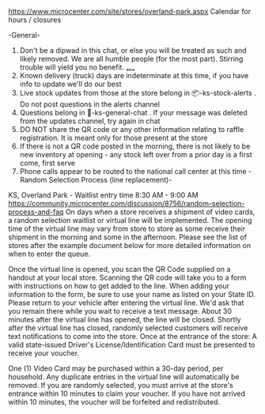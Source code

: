 https://www.microcenter.com/site/stores/overland-park.aspx Calendar for hours / closures

-General-

1. Don't be a dipwad in this chat, or else you will be treated as such and likely removed. We are all humble people (for the most part). Stirring trouble will yield you no benefit. ₒₙₛ
2. Known delivery (truck) days are indeterminate at this time, if you have info to update we'll do our best
3. Live stock updates from those at the store belong in 📦-ks-stock-alerts . Do not post questions in the alerts channel
4. Questions belong in 💬-ks-general-chat . If your message was deleted from the updates channel, try again in chat
5. DO NOT share the QR code or any other information relating to raffle registration. It is meant only for those present at the store
6. If there is not a QR code posted in the morning, there is not likely to be new inventory at opening - any stock left over from a prior day is a first come, first serve
7. Phone calls appear to be routed to the national call center at this time 
-Random Selection Process (line replacement)-

KS, Overland Park - Waitlist entry time 8:30 AM - 9:00 AM
https://community.microcenter.com/discussion/8756/random-selection-process-and-faq
On days when a store receives a shipment of video cards, a random selection waitlist or virtual line will be implemented. The opening time of the virtual line may vary from store to store as some receive their shipment in the morning and some in the afternoon. Please see the list of stores after the example document below for more detailed information on when to enter the queue.

Once the virtual line is opened, you scan the QR Code supplied on a handout at your local store. Scanning the QR code will take you to a form with instructions on how to get added to the line. When adding your information to the form, be sure to use your name as listed on your State ID. Please return to your vehicle after entering the virtual line. We'd ask that you remain there while you wait to receive a text message.
About 30 minutes after the virtual line has opened, the line will be closed. Shortly after the virtual line has closed, randomly selected customers will receive text notifications to come into the store. Once at the entrance of the store:
A valid state-issued Driver's License/Identification Card must be presented to receive your voucher.

One (1) Video Card may be purchased within a 30-day period, per household.
Any duplicate entries in the virtual line will automatically be removed.
If you are randomly selected, you must arrive at the store's entrance within 10 minutes to claim your voucher. If you have not arrived within 10 minutes, the voucher will be forfeited and redistributed.